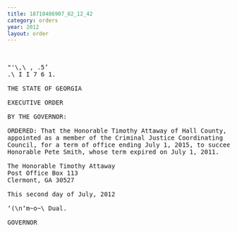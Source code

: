 ```yaml
---
title: 18710486907_02_12_42
category: orders
year: 2012
layout: order
---
```


<pre> 

"'\,\ , .5’
.\ I I 7 6 1.

THE STATE OF GEORGIA

EXECUTIVE ORDER

BY THE GOVERNOR:

ORDERED: That the Honorable Timothy Attaway of Hall County, Georgia, is
appointed as a member of the Criminal Justice Coordinating
Council, for a term of office ending July 1, 2015, to succeed the
Honorable Pete Smith, whose term expired on July 1, 2011.

The Honorable Timothy Attaway
Post Office Box 113
Clermont, GA 30527

This second day of July, 2012

‘(\n‘m~o~\ Dual.

GOVERNOR

</pre>
